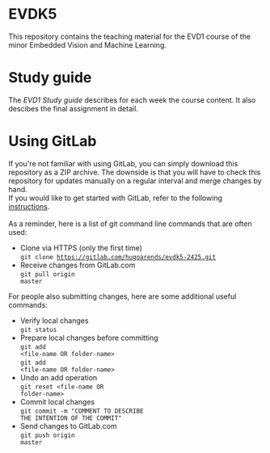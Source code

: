 # EVDK5

This repository contains the teaching material for the EVD1 course of the minor Embedded Vision and Machine Learning.

# Study guide

The *EVD1 Study guide* describes for each week the course content. It also descibes the final assignment in detail.

# Using GitLab

If you're not familiar with using GitLab, you can simply download this repository as a ZIP archive. The downside is that you will have to check this repository for updates manually on a regular interval and merge changes by hand.<br />
If you would like to get started with GitLab, refer to the following [instructions](https://docs.gitlab.com/ee/gitlab-basics/start-using-git.html).<br />
<br />
As a reminder, here is a list of git command line commands that are often used:

* Clone via HTTPS (only the first time)<br />
  <code>git clone https://gitlab.com/hugoarends/evdk5-2425.git</code>
* Receive changes from GitLab.com<br />
  <code>git pull origin master</code>

For people also submitting changes, here are some additional useful commands:

* Verify local changes<br />
  <code>git status</code>
* Prepare local changes before committing<br />
  <code>git add \<file-name OR folder-name\></code><br />
  <code>git add \<file-name OR folder-name\></code>
* Undo an add operation<br />
  <code>git reset \<file-name OR folder-name\></code></code>
* Commit local changes<br />
  <code>git commit -m "COMMENT TO DESCRIBE THE INTENTION OF THE COMMIT"</code>
* Send changes to GitLab.com<br />
  <code>git push origin master</code>
